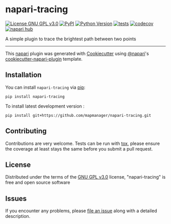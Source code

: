 # napari-tracing

[![License GNU GPL v3.0](https://img.shields.io/pypi/l/napari-tracing.svg?color=green)](https://github.com/mapmanager/napari-tracing/raw/main/LICENSE)
[![PyPI](https://img.shields.io/pypi/v/napari-tracing.svg?color=green)](https://pypi.org/project/napari-tracing)
[![Python Version](https://img.shields.io/pypi/pyversions/napari-tracing.svg?color=green)](https://python.org)
[![tests](https://github.com/mapmanager/napari-tracing/workflows/tests/badge.svg)](https://github.com/mapmanager/napari-tracing/actions)
[![codecov](https://codecov.io/gh/mapmanager/napari-tracing/branch/main/graph/badge.svg)](https://codecov.io/gh/mapmanager/napari-tracing)
[![napari hub](https://img.shields.io/endpoint?url=https://api.napari-hub.org/shields/napari-tracing)](https://napari-hub.org/plugins/napari-tracing)

A simple plugin to trace the brightest path between two points

----------------------------------

This [napari] plugin was generated with [Cookiecutter] using [@napari]'s [cookiecutter-napari-plugin] template.

<!--
Don't miss the full getting started guide to set up your new package:
https://github.com/napari/cookiecutter-napari-plugin#getting-started

and review the napari docs for plugin developers:
https://napari.org/stable/plugins/index.html
-->

## Installation

You can install `napari-tracing` via [pip]:

    pip install napari-tracing



To install latest development version :

    pip install git+https://github.com/mapmanager/napari-tracing.git


## Contributing

Contributions are very welcome. Tests can be run with [tox], please ensure
the coverage at least stays the same before you submit a pull request.

## License

Distributed under the terms of the [GNU GPL v3.0] license,
"napari-tracing" is free and open source software

## Issues

If you encounter any problems, please [file an issue] along with a detailed description.

[napari]: https://github.com/napari/napari
[Cookiecutter]: https://github.com/audreyr/cookiecutter
[@napari]: https://github.com/napari
[MIT]: http://opensource.org/licenses/MIT
[BSD-3]: http://opensource.org/licenses/BSD-3-Clause
[GNU GPL v3.0]: http://www.gnu.org/licenses/gpl-3.0.txt
[GNU LGPL v3.0]: http://www.gnu.org/licenses/lgpl-3.0.txt
[Apache Software License 2.0]: http://www.apache.org/licenses/LICENSE-2.0
[Mozilla Public License 2.0]: https://www.mozilla.org/media/MPL/2.0/index.txt
[cookiecutter-napari-plugin]: https://github.com/napari/cookiecutter-napari-plugin

[file an issue]: https://github.com/mapmanager/napari-tracing/issues

[napari]: https://github.com/napari/napari
[tox]: https://tox.readthedocs.io/en/latest/
[pip]: https://pypi.org/project/pip/
[PyPI]: https://pypi.org/
